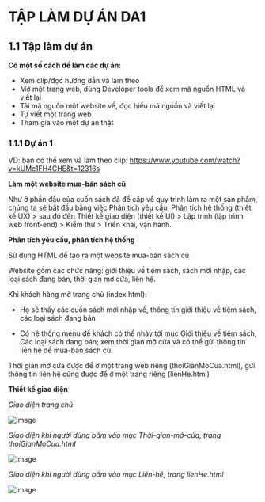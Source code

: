 # TẬP LÀM DỰ ÁN DA1

## 1.1 Tập làm dự án

**Có một số cách để làm các dự án:**

- Xem clip/đọc hướng dẫn và làm theo
- Mở một trang web, dùng Developer tools để xem mã nguồn HTML và viết lại
- Tải mã nguồn một website về, đọc hiểu mã nguồn và viết lại
- Tự viết một trang web
- Tham gia vào một dự án thật

### 1.1.1 Dự án 1

VD: bạn có thể xem và làm theo clip: https://www.youtube.com/watch?v=kUMe1FH4CHE&t=12316s

**Làm một website mua-bán sách cũ**

Như ở phần đầu của cuốn sách đã đề cập về quy trình làm ra một sản phẩm, chúng ta sẽ bắt đầu bằng việc Phân tích yêu cầu, Phân tích hệ thống (thiết kế UX) > sau đó đến Thiết kế giao diện (thiết kế UI) > Lập trình (lập trình web front-end) > Kiểm thử > Triển khai, vận hành.

**Phân tích yêu cầu, phân tích hệ thống**

Sử dụng HTML để tạo ra một website mua-bán sách cũ

Website gồm các chức năng: giới thiệu về tiệm sách, sách mới nhập, các loại sách đang bán, thời gian mở cửa, liên hệ.

Khi khách hàng mở trang chủ (index.html):

- Họ sẽ thấy các cuốn sách mới nhập về, thông tin giới thiệu về tiệm sách, các loại sách đang bán

- Có hệ thống menu để khách có thể nhảy tới mục Giới thiệu về tiệm sách, Các loại sách đang bán; xem thời gian mở cửa và có thể gửi thông tin liên hệ để mua-bán sách cũ.

Thời gian mở cửa được để ở một trang web riêng (thoiGianMoCua.html), gửi thông tin liên hệ cũng được để ở một trang riêng (lienHe.html)

**Thiết kế giao diện**

*Giao diện trang chủ*

![image](https://blogger.googleusercontent.com/img/b/R29vZ2xl/AVvXsEhtyunTyzPiV9UliVjGtOz7_wXzFPka9htjAEGKttEpcbw380biewriPBtOmjm_Nwjbt5TEx3cmskSIg9ep_x5yjOEyBxNP1Qe3YRTHcYnaav_qQOU6OmbJhgJdMaWQkNDbVTGc1hzbdTfHbqLWlejhuwHflswKQ3di2NJj2MXCPFS9kalV5U4CMz_w/w400-h330/index.jpg)

*Giao diện khi người dùng bấm vào mục Thời-gian-mở-cửa, trang thoiGianMoCua.html*

![image](https://blogger.googleusercontent.com/img/b/R29vZ2xl/AVvXsEjnCuoSb1LWn4YGVlLvToAEMMdl_GSJSouBt16WTf-a6OMXfAoZ2ULi2NMfyah-olSRD13t79X5bCeyplTpda1CYx5ZUGlby-AuvvM95h8a-7JIrayneYQ8nzxbS0ZuFzG4Yi2CUMCUA_arnOxomWkSwol-kzKi0un8VI9BCCLWQqrElrcvpR-q2TuX/w400-h320/ThoiGianMoCua.jpg)

*Giao diện khi người dùng bấm vào mục Liên-hệ, trang lienHe.html*

![image](https://blogger.googleusercontent.com/img/b/R29vZ2xl/AVvXsEiNWU4iwb8Z4C9NOhPxIh2p3orjw0GderM37mftN4mQlo4_XM2Gg4xi4QYpA_ZxX3iCU3ZMnmHOaJdU3m1Z84eBkcaC-OShl3ASv5q8TfhNAWvo9U3Un95rzHPRUeNw5NYPkWU0zPoYetfyoCN0dsUyd7Oxq7YO4-hy4EtzZxmJb4_9NUaM2qCaD1uq/w375-h400/lienHe.jpg)
